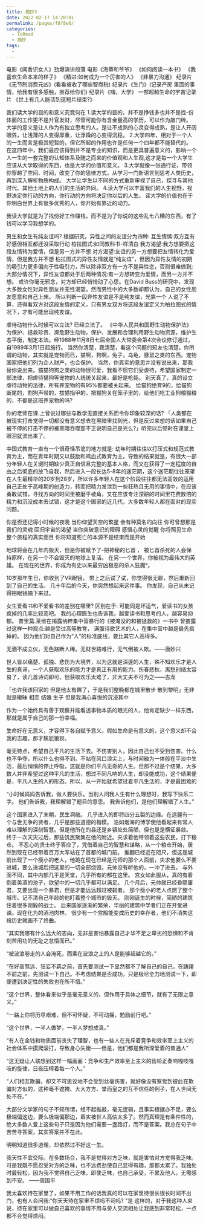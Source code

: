 ```yaml
---
title: 摘抄3
date: 2022-02-17 14:20:01
permalink: /pages/f8f8e0/
categories:
  - ToRead
  - 摘抄
tags:
  - 
---
```

电影《闻香识女人》劲爆演讲段落
电影《海蒂和爷爷》
《如何阅读一本书》
《我喜欢生命本来的样子》
《精进:如何成为一个厉害的人》
《非暴力沟通》
纪录片《无节制消费元凶》(看看被收了哪些智商税)
纪录片《生门》(记录产房 里面的事情，给我有很多感触，推荐给你们)
纪录片《嗨，大学》
一部超越生命的宇宙记录片 《世上有几人能活到这短片结束?》

我们读大学的目的和意义究竟何在
1.读大学的目的，并不是挣钱多也并不是找-份体面的工作更不是升官发财，尽管可能你有含金量高的学历，可以作为敲门砖。
大学的意义是让人作为有独立思考的人。是让不成熟的心灵变得成熟，是让人开阔眼界，让浅薄的人变得厚重，让浮躁的心变得沉稳。
2.大学四年，相对于一个人的一生而言是极其短暂的，但它所起的作用也许是任何一个四年都不能替代的。
在这四年中，我们最应该得到并不是专业的知识，而是更具普遍意义的，影响一个人一生的一套完整的认知体系及随之而来的价值观和人生观,这才是每一个大学生应该从大学取得的东西，也是大学的价值和意义。
3.大学就像一张通行证，带领你穿越了空间、时间，改变了你的思维方式，从学习一门新语言到思考人类历史，再到深入解析物质构成。
大学让学生以不同的方式重新审视了自己，探寻与其他时代、其他土地上的人们的生活的异同。
4.读大学可以丰富我们的人生视野，视野决定你行动的方向，你行动的方向将决定你以后的人生。
读大学的价值也在于你明白世界上有很多优秀的人，你开始有靠近的动力。

我读大学就是为了找份好工作赚钱，而不是为了你说的这些乱七八糟的东西，有了钱可以学习我想学的。

男生和女生有纯友谊吗?
根据研究，异性之间的友谊分为四种:
互生情愫:双方互有好感但相互都还没采取行动
柏拉图式:如同教科书-样清白
我方渴望:我方想要把这段友情转为爱情，但是另一方并不想
对方渴望:友谊的另一方想要把友情转化为爱情，但是我方并不想
柏拉图式的异性友情就是“纯友谊”，但因为异性友情的初期的吸引力更多偏向于性吸引力，所以除非双方有一方不是异性恋，否则很难做到;
大部分情况下，异性友谊都处于后两种情况:有一方想转变为爱情，而另一方并不想。
或许你毫无邪念，对方却已经悄悄动了心思。在David Buss的研究中，发现大多数女性对异性朋友并无性渴望，然而男性中的大多数却都认为，自己的女性朋友愿意和自己上床。
所以判断一段异性友谊是不是纯友谊，光靠一个 人说了不算，还得看双方对这段友情的定义。只有男女双方将这段友谊定义为柏拉图式的情况下，才有可能出现纯友谊。

虐待动物什么时候可以立法?
已经立法了。
《中华人民共和国野生动物保护法》为保护、拯救珍贵、濒危野生动物，保护、发展和合理利用野生动物资源，维护生态平衡，制定本法。经1988年11月8日七届全国人大常委会第4次会议修订通过，自1989年3月1日起施行。
当然你清楚，我清楚，看这个问题的知友也清楚。你所谓的动物，其实就是宠物而已，猫啊，狗啊，兔子，乌龟，豚鼠之类的东西。宠物国家把他们列为企人财产，也会保护。
当然，你真实的意思并没有说出来，那我替你说出来。猫猫狗狗之类的动物很可爱，我看不惯它们受虐待，希望国家制定一部法律，把虐待猫狗等宠物的人统统关起来，最好是枪毙。
别天真了，真的设立虐待动物的法律，所有养宠物的有95%都要被关起来。
给猫狗绝育9的，给猫狗断尾的，割狗声带的，拔猫指甲的。把猫狗关在笼子里的，给他们吃工业狗粮猫粮的，不都是这班养宠物的吗?

你的老师在课.上曾说过哪些与教学无直接关系而令你印象较深的话?
「人类都在被现实打击觉得一切都没有意义想去在黑暗里找到光，但是反过来想的话如果自己被不停的打击不停的被黑暗吞噬那不正说明自己是光么?」听完以后顿时在课堂上眼泪就流出来了。

中国式教育一直有一个很奇怪吊诡的地方就是:
幼年时期往往以打压式和规范式教育为主，而在青年时期又以鼓励和鸡血式教育为主。导致的结果就是，有很大一部分年轻人在关键时期缺少真正自信且完整的基本人格，而又在获得了一定程度的自由之后彻底的放飞自我，然后进入一段长达5-8年的迷茫期，这个迷茫期往往笼罩在人生最精华的20岁到28岁，所以许多年轻人在这个阶段往往都无法高效的运用自己正处于高峰期的创造力，转而把精力发泄到一些狂热且无用的事情中，在应该勇敢试错，寻找方向的时间里被磨平棱角，又在应该专注深耕的时间里花费数倍的精力和沉没成本去试错，这才是这个国家的近几代，大多数年轻人都在面对的现实问题。

你是否还记得小时候的夜晚
当你仰望天空的繁星
会有种莫名的向往
你可曾想那是我们的灵魂
回归宇宙的渴望
当你突破意识的障碍
感悟心灵的觉醒
你将照见生命整个旅程的真实面目
你将知道死亡的本源不是结束而是开始

地球将会在几年内毁灭，但是你被赋予了-把神秘的匕首 ，
被匕首杀死的人会保持原样，在另一个不会毁灭的地球上复活。
在另-一个世界，你被视为最伟大的英雄。
在现在的世界，你成为有史以来最穷凶极恶的杀人狂魔°。

10岁那年生日，你收到了VR眼镜，
带上之后试了试，你觉得很无聊，然后重新回到了自己的生活。
几十年后的今天，你突然想起来这件事。
你发现，自己从未记得把眼镜摘下来过。

女生爱看书和不爱看书的差别在哪里?
区别在于:
可能同是坏运气，爱读书的女孩疯掉的几率比较高吧。
我的心理医生也告诉我，越爱读书和思考的人，越容易抑郁。
普里莫.莱维在揭露纳粹集中营暴行的《被淹没的和被拯救的》一书中
曾披露过这样一种观点:越是受过高等教育，
满腹诗歌艺术的人，在集中营中越是最先疯掉的。
因为他们对自己作为“人”的标准底线，要比其它人高得多。

无酒不成立仪，无色路断人稀。无财世路难行，无气倒被人欺。——唐妙兴



世人皆以痛楚、孤独、悲伤为大境界，以为这就是深邃的人生，殊不知欢乐才是人生的真谛，一个人获取欢乐的能力才是真正有用的能力。伤春悲秋、离愁别绪太容易了，读几首诗词即可，但获取欢乐太难了，非大丈夫不可为之——古龙

「也许我该回家的 但是他太有趣了，于是我们整晚都在城里散步 散到黎明」无非就是暧昧 相恋 结婚 生子 但是我满心喜悦的沉浸其中

作为一个始终具有善于观察并能看透事物本质的眼光的人，他肯定缺少一样东西，那就是属于自己的那一份幸福。

生命好在无意义，才容得下各自赋予意义。假如生命是有意义的，这个意义却不合我的志趣，那才尴尬狼狈。

毫无特点，希望自己平凡的生活下去。不伤害别人，因此自己也不受到伤害。什么也不争夺，所以什么也得不到。不站在风口浪尖上，与时间融为一体般在平淡中生活，最后悄悄的停止呼吸，这就是你们平凡无奇的人生。但那不过是个结果，大多数人并非希望过这种平凡的生活，想过不同凡响的人生，却没能成功，这个结果便是，平凡人生的人的形态。所以，从一开始就希望过着平凡生活的，才是最困难的

“小时候妈妈告诉我，做人要快乐。当别人问我人生有什么理想时，我写下快乐二字。
他们告诉我，我理解错了题目的意思。
我告诉他们，是他们理解错了人生。”



这个国家进入了末朝，民生凋敝。
几乎进入的即将四分五裂的边缘。在远疆有一个与世无争的贤者，几乎是那些道德的楷模。
浩如烟海的博学使他看起来有常人难以理解的深刻智慧。但是他所在的县还是乡镇处处简陋，但也是是横征暴敛。 
终于一次天灾过后，那些饥民聚集在他的附近。央求着他带领着这些农民，打下粮仓。
不忍心的贤士终于答应了，凭借着自己的智慧和谋略，从一个粮仓开始，居然到现在已经带着百万大军站在了首都的城门前。 
推翻已经近在咫尺，但这是城前出现了一个瘦小的老人，他跪在现在已经是元师的那个人面前，央求他要么不要进城，要么进城后把这里的一切全部烧毁。元帅没有听他的，一冲了进去。
与外面不同，其中内部几乎是天堂，几乎所有的都在这里。 宫女如此服从，真的有着倒着美酒的池子，欲望中的一切几乎都可以满足。 几个月后，元帅就已经昏聩庸君，又要出现一个暴君，但是才能远远超过被弑者。 
那个瘦小的老人点燃了整个城市。记不清自己年龄的他盯着整个城市的毁灭。 刚刚诞生的时候，简陋的建筑住着很多刚毅的战士。
后来国家逐渐的繁荣，华丽的建筑中学者们正在开堂进谏。现在化为的酒池肉林。
很少有一个宫殿能变成历史的幸存者，他们不消失这段历史就画不了终曲。



“其实我哪有什么远大的志向，无非是害怕暴露自己才华不足之卑劣的恐惧和不肯刻苦用功的无耻之怠惰而已。”

“被波浪卷走的人会淹死，而乘在波浪之上的人是能够超越它的。”

“在好高骛远、狂妄不羁之前，首先要测试一下显然都不了解自己的自己。在踌躇不前之前，先测试一下自己。不考虑结果是否成功，只是极尽全力地测试一下，即便遭到决定性的失败也在所不惜。”

“这个世界，整体看来似乎是毫无意义的，但作用于具体之细节，就有了无限之意义。”

“一路上你将历尽艰难，但不可怀疑，不可动摇，勉励前行吧。”

“这个世界，一半人做梦，一半人梦想成真。”

 “有人在金钱和物质面前丧失了理智，也有一些人在充斥着竞争和效率至上主义的社会体系中摸爬滚打，导致身心失衡——但是，他们都是我所深爱着的普通人”

“这无疑让人联想到这样一幅画面：竞争和生产效率至上主义的齿轮正奏响嘎吱嘎吱的旋律，日夜压榨着每一个人。”

 “人们相互欺骗，却又不可思议地不会受到丝毫伤害，就好像没有察觉到彼此在欺骗对方似的，这种毫不遮掩、大大方方、堂而皇之的互不信任的例子，在人世间无处不在。”





大部分文学家的句子不知所谓，经不起推敲，毫无逻辑，且事实根据亦不足，要么极端偏这边，要么极端偏那边，着实被世人高估太多了。然而真理是有条件性的，绝大多数人爱上这些句子只是因为他们需要一盏路灯，而不是答案。我总在句子中苦苦寻答案，其实答案并不在此。

明明知道很多道理，却依然过不好这一生。

我天性不宜交际。在多数场合，我不是觉得对方乏味，就是害怕对方觉得我乏味。可是我既不愿忍受对方的乏味，也不远费劲使自己显得有趣，那都太累了。我独处时最轻松，因为我不觉得自己乏味，即使乏味，也自己承受，不累及他人，无需感到不安。 ——周国平


我太喜欢待在家里了，如果不用工作的话我真的可以在家里待很长很长时间不出门，也有人会问我:“你天天待在家里不烦吗不闷吗? "是
这样的，对于我这种人来说，待在家里可以做自己喜欢的事情不用与旁人交流相处让我感到非常轻松，一点都不会觉得烦闷。

